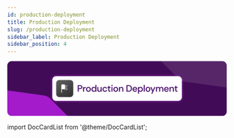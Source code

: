 ```yaml
---
id: production-deployment
title: Production Deployment
slug: /production-deployment
sidebar_label: Production Deployment
sidebar_position: 4
---
```

![Production Deployment](/docs/data/deployment.png)

import DocCardList from '@theme/DocCardList';

<DocCardList />